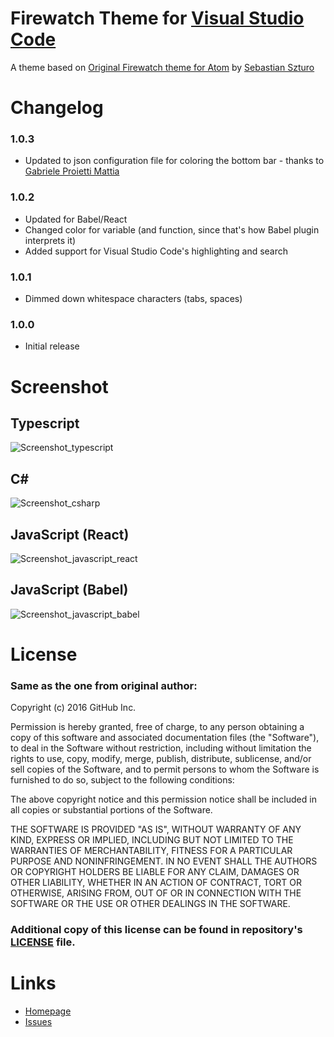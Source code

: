 # Firewatch Theme for [Visual Studio Code](http://code.visualstudio.com) #

A theme based on [Original Firewatch theme for Atom](https://atom.io/themes/firewatch-syntax) by [Sebastian Szturo](https://github.com/SebastianSzturo)

# Changelog #

### 1.0.3 ###

-  Updated to json configuration file for coloring the bottom bar - thanks to [Gabriele Proietti Mattia](https://gitlab.com/gabrielepmattia)

### 1.0.2 ###

- Updated for Babel/React
- Changed color for variable (and function, since that's how Babel plugin interprets it)
- Added support for Visual Studio Code's highlighting and search

### 1.0.1 ###

- Dimmed down whitespace characters (tabs, spaces)

### 1.0.0 ###

- Initial release

# Screenshot #

## Typescript ##
![Screenshot_typescript](https://gitlab.com/ulthes/firewatch-theme-vscode/raw/master/screenshot_typescript.PNG)

## C# ##
![Screenshot_csharp](https://gitlab.com/ulthes/firewatch-theme-vscode/raw/master/screenshot_csharp.PNG)

## JavaScript (React) ##
![Screenshot_javascript_react](https://gitlab.com/ulthes/firewatch-theme-vscode/raw/master/screenshot_js_react.PNG)

## JavaScript (Babel) ##
![Screenshot_javascript_babel](https://gitlab.com/ulthes/firewatch-theme-vscode/raw/master/screenshot_js_react.PNG)

# License #

### Same as the one from original author: ###


Copyright (c) 2016 GitHub Inc.

Permission is hereby granted, free of charge, to any person obtaining a copy of this software and associated documentation files (the "Software"), to deal in the Software without restriction, including without limitation the rights to use, copy, modify, merge, publish, distribute, sublicense, and/or sell copies of the Software, and to permit persons to whom the Software is furnished to do so, subject to the following conditions:

The above copyright notice and this permission notice shall be included in all copies or substantial portions of the Software.

THE SOFTWARE IS PROVIDED "AS IS", WITHOUT WARRANTY OF ANY KIND, EXPRESS OR IMPLIED, INCLUDING BUT NOT LIMITED TO THE WARRANTIES OF MERCHANTABILITY, FITNESS FOR A PARTICULAR PURPOSE AND NONINFRINGEMENT. IN NO EVENT SHALL THE AUTHORS OR COPYRIGHT HOLDERS BE LIABLE FOR ANY CLAIM, DAMAGES OR OTHER LIABILITY, WHETHER IN AN ACTION OF CONTRACT, TORT OR OTHERWISE, ARISING FROM, OUT OF OR IN CONNECTION WITH THE SOFTWARE OR THE USE OR OTHER DEALINGS IN THE SOFTWARE.

### Additional copy of this license can be found in repository's [LICENSE](https://gitlab.com/ulthes/firewatch-theme-vscode/raw/master/LICENSE) file. ###

# Links #

- [Homepage](https://gitlab.com/ulthes/firewatch-theme-vscode)
- [Issues](https://gitlab.com/ulthes/firewatch-theme-vscode/issues)